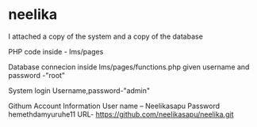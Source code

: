 # neelika
I attached  a copy of the system and a copy of the database 

PHP code inside - lms/pages

Database connecion inside lms/pages/functions.php 
given username  and password -"root"

System login 
Username,password-"admin"

Githum Account Information
User name – Neelikasapu
Password hemethdamyuruhe11
URL-
https://github.com/neelikasapu/neelika.git

